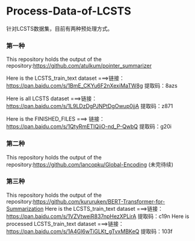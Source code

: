 # Process-Data-of-LCSTS
针对LCSTS数据集，目前有两种预处理方式。
### 第一种
This repository holds the output of the repository:https://github.com/atulkum/pointer_summarizer

Here is the LCSTS_train_text dataset ===>链接：https://pan.baidu.com/s/1BmE_CKYu6F2nXexiMaTW8g 提取码：8azs 

Here is all LCSTS dataset ===>链接：https://pan.baidu.com/s/1L9LDzDgPJNPtDgOwup0jjA 提取码：z871 

Here is the FINISHED_FILES ===> 链接：https://pan.baidu.com/s/1QtyRmETIQiiO-nd_P-QwbQ 提取码：g20i 

### 第二种
This repository holds the output of the repository:https://github.com/lancopku/Global-Encoding
(未完待续)

### 第三种
This repository holds the output of the repository:https://github.com/kururuken/BERT-Transformer-for-Summarization
Here is the LCSTS_train_text dataset ===>链接：https://pan.baidu.com/s/1VZVtweiR837npHezXPLirA 提取码：c19n 
Here is processed LCSTS_train_text dataset ===>链接：https://pan.baidu.com/s/1A4Gl6wTiGLKt_gTvxMBKeQ 提取码：103f 

